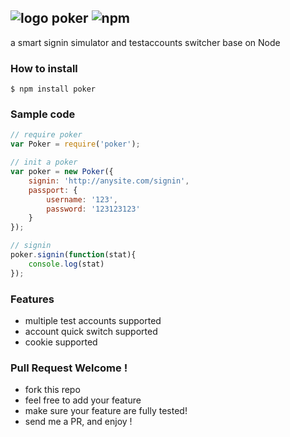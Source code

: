 ![logo](http://ww4.sinaimg.cn/large/61ff0de3jw1e7l8life9hj201y01ywea.jpg) poker ![npm](https://badge.fury.io/js/poker.png)
---

a smart signin simulator and testaccounts switcher base on Node

### How to install

````
$ npm install poker
````

### Sample code

````javascript
// require poker
var Poker = require('poker');

// init a poker
var poker = new Poker({
    signin: 'http://anysite.com/signin',
    passport: {
        username: '123',
        password: '123123123'
    }
});

// signin
poker.signin(function(stat){
    console.log(stat)
});
````

### Features

- multiple test accounts supported
- account quick switch supported
- cookie supported

### Pull Request Welcome !

- fork this repo
- feel free to add your feature
- make sure your feature are fully tested!
- send me a PR, and enjoy !